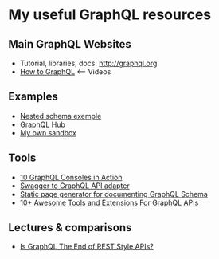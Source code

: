 # My useful GraphQL resources

## Main GraphQL Websites
* Tutorial, libraries, docs: http://graphql.org
* [How to GraphQL](https://www.howtographql.com) <-- Videos

## Examples
* [Nested schema exemple](https://gist.github.com/xpepermint/7376b8c67caa926e19d2)
* [GraphQL Hub](https://www.graphqlhub.com/)
* [My own sandbox](https://github.com/jphblais/social-aggregator)

## Tools
* [10 GraphQL Consoles in Action](https://nordicapis.com/10-graphql-consoles-in-action/)
* [Swagger to GraphQL API adapter](https://github.com/yarax/swagger-to-graphql)
* [Static page generator for documenting GraphQL Schema](https://github.com/2fd/graphdoc)
* [10+ Awesome Tools and Extensions For GraphQL APIs](https://nordicapis.com/10-awesome-tools-and-extensions-for-graphql-apis/)

## Lectures & comparisons
* [Is GraphQL The End of REST Style APIs?](https://nordicapis.com/is-graphql-the-end-of-rest-style-apis/)
